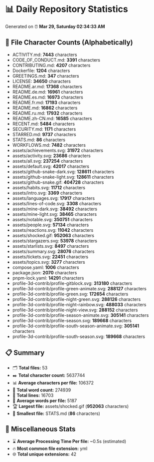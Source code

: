 # 📊 Daily Repository Statistics
Generated on ⏰ **Mar 29, Saturday 02:34:33 AM**

## 📂 File Character Counts (Alphabetically)
- ACTIVITY.md: **7443** characters
- CODE_OF_CONDUCT.md: **3391** characters
- CONTRIBUTING.md: **4207** characters
- Dockerfile: **1204** characters
- GREETINGS.md: **347** characters
- LICENSE: **34650** characters
- README.ar.md: **17368** characters
- README.de.md: **16961** characters
- README.es.md: **16973** characters
- README.fr.md: **17193** characters
- README.md: **16862** characters
- README.ru.md: **17932** characters
- README.zh-CN.md: **16585** characters
- RECENT.md: **5484** characters
- SECURITY.md: **1171** characters
- STARRED.md: **9737** characters
- STATS.md: **86** characters
- WORKFLOWS.md: **7482** characters
- assets/achievements.svg: **31972** characters
- assets/activity.svg: **23686** characters
- assets/all.svg: **237254** characters
- assets/default.svg: **42017** characters
- assets/github-snake-dark.svg: **128611** characters
- assets/github-snake-light.svg: **128611** characters
- assets/github-snake.gif: **404728** characters
- assets/habits.svg: **11712** characters
- assets/intro.svg: **3369** characters
- assets/languages.svg: **17917** characters
- assets/lines-of-code.svg: **3308** characters
- assets/mine-dark.svg: **38492** characters
- assets/mine-light.svg: **38465** characters
- assets/notable.svg: **350751** characters
- assets/people.svg: **57134** characters
- assets/reactions.svg: **11042** characters
- assets/shocked.gif: **952063** characters
- assets/stargazers.svg: **53978** characters
- assets/starlists.svg: **8497** characters
- assets/summary.svg: **28076** characters
- assets/tickets.svg: **22451** characters
- assets/topics.svg: **3277** characters
- compose.yaml: **1006** characters
- package.json: **2070** characters
- pnpm-lock.yaml: **14291** characters
- profile-3d-contrib/profile-gitblock.svg: **313180** characters
- profile-3d-contrib/profile-green-animate.svg: **288127** characters
- profile-3d-contrib/profile-green.svg: **172654** characters
- profile-3d-contrib/profile-night-green.svg: **288126** characters
- profile-3d-contrib/profile-night-rainbow.svg: **488033** characters
- profile-3d-contrib/profile-night-view.svg: **288152** characters
- profile-3d-contrib/profile-season-animate.svg: **305141** characters
- profile-3d-contrib/profile-season.svg: **189668** characters
- profile-3d-contrib/profile-south-season-animate.svg: **305141** characters
- profile-3d-contrib/profile-south-season.svg: **189668** characters

## 📋 Summary
- 🗂️ **Total files:** 53
- ✒️ **Total character count:** 5637744
- 📊 **Average characters per file:** 106372
- 📝 **Total word count:** 274939
- 🧾 **Total lines:** 16703
- 📐 **Average words per file:** 5187
- 🏆 **Largest file:** assets/shocked.gif (**952063** characters)
- 🥉 **Smallest file:** STATS.md (**86** characters)

## 🌟 Miscellaneous Stats
- ⌛ **Average Processing Time Per file:** ~0.5s (estimated)
- 🔥 **Most common file extension:** yml
- 🌐 **Total unique extensions:** 42
